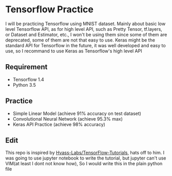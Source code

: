 # Tensorflow Practice

I will be practicing Tensorflow using MNIST dataset. Mainly about basic low level Tensorflow 
API, as for high level API, such as Pretty Tensor, tf.layers, or Dataset and Estimator, etc., I
won't be using them since some of them are deprecated, some of them are not that easy to use.
Keras might be the standard API for Tensorflow in the future, it was well developed and easy to use, 
so I recommand to use Keras as Tensorflow's high level API

## Requirement

- Tensorflow 1.4
- Python 3.5

## Practice

- Simple Linear Model (achieve 91% accuracy on test dataset)
- Convolutional Neural Network (achieve 95.3% max)
- Keras API Practice (achieve 98% accuracy)


## Edit
This repo is inspired by [Hvass-Labs/TensorFlow-Tutorials](https://github.com/Hvass-Labs/TensorFlow-Tutorials), hats off to him.
I was going to use jupyter notebook to write the tutorial, but jupyter can't use VIM(at least I
dont not know how), So I would write this in the plain python file
